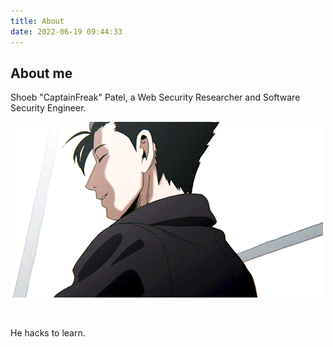 ```yaml
---
title: About
date: 2022-06-19 09:44:33
---
```


## About me

Shoeb "CaptainFreak" Patel, a Web Security Researcher and Software Security Engineer.
</br>

![](/images/blog-about-me-gif.gif)

</br>

He hacks to learn.

</br>